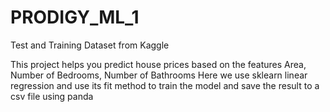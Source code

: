 # PRODIGY_ML_1
Test and Training Dataset from Kaggle

This project helps you predict house prices based on the features Area, Number of Bedrooms, Number of Bathrooms
Here we use sklearn linear regression and use its fit method to train the model and save the result to a csv file using panda
